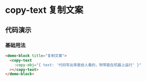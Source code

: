 # copy-text 复制文案

## 代码演示

### 基础用法

```html
<demo-block title="复制文案">
  <copy-text
    :copy-obj="{ text: '代码写出来是给人看的，附带能在机器上运行' }"
  ></copy-text>
</demo-block>
```
